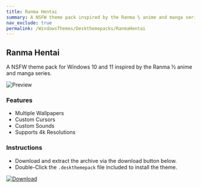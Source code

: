 ```yaml
---
title: Ranma Hentai
summary: A NSFW theme pack inspired by the Ranma ½ anime and manga series
nav_exclude: true
permalink: /WindowsThemes/Deskthemepacks/RanmaHentai
---
```


## Ranma Hentai

A NSFW theme pack for Windows 10 and 11 inspired by the Ranma ½ anime and manga series.

![Preview](https://gitlab.com/the-back-room/deskthemepacks/nsfw/ranma-hentai/-/raw/main/Extras/Preview.bmp)

### Features

- Multiple Wallpapers
- Custom Cursors
- Custom Sounds
- Supports 4k Resolutions

### Instructions

- Download and extract the archive via the download button below.
- Double-Click the `.deskthemepack` file included to install the theme.

[![Download](https://img.shields.io/badge/Download-black?style=plastic&logo=gitlab&logoColor=white&logoSize=auto&labelColor=red&color=black&cacheSeconds=3600)](https://gitlab.com/the-back-room/deskthemepacks/nsfw/ranma-hentai/-/archive/main/ranma-hentai-main.zip)